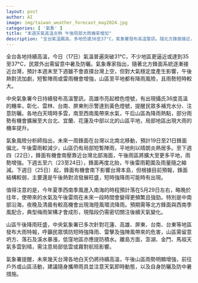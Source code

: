 ```yaml
---
layout: post
author: AI
image: img/taiwan_weather_forecast_may2024.jpg
categories: [ '氣象' ]
title: "本週天氣高溫炎熱 午後局部大雨機率增加"
description: "全台氣溫飆高，多地恐達36至37°C，氣象署發布高溫警訊。隨北方鋒面接近，午後熱對流旺盛，山區與局部平地短時強降雨風險提升；下週鋒面進退影響降雨範圍。中南部沿海夜晨局部雨勢增強，梅雨型態待觀察。外出請注意防曬、防中暑及大雨相關災害。"
---
```

全台各地持續高溫，今日（17日）氣溫普遍突破31°C，不少地區更逼近或達到35至37°C，民眾外出需留意中暑及防曬。氣象專家指出，隨著北方鋒面系統逐漸接近台灣，預計本週末至下週雖不會直撲台灣上空，但對大氣穩定度產生影響，午後熱對流加劇，短暫陣雨或雷雨機會增強，山區至平地都有降雨風險，且雨勢短時較大。

中央氣象署今日持續發布高溫警訊，高雄市亮起橙色燈號，有出現攝氏36度高溫的機率，彰化、雲林、台南、屏東則示警達到黃色燈號，提醒民眾多補充水分、注意防曬。各地白天晴時多雲，南至西南風帶來水氣，午后山區為降雨熱點，部分雨勢有機會擴展至大台北、宜蘭、花蓮及中部以北的山區平地，局部地區出現大雨的機率提升。

氣象風險分析師指出，未來一周鋒面在台灣以北南北移動，預計19日至21日鋒面偏北，午後雷雨較減少，山區仍有局部短暫陣雨，平地則以晴朗炎熱居多。至下週四（22日），鋒面有機會南壓靠近台灣北部海面，午後雨區將擴大至更多平地，雨勢增強。下週五至六（23至24日），鋒面再度北抬，午後雷雨範圍及雨量隨之縮減。下週日（25日）起，鋒面有機會南下影響台灣本島，但根據目前預報，鋒面結構較弱，主要還是午後熱對流發展旺盛，短時強降雨可能時有出現。

值得注意的是，今年夏季西南季風進入南海的時程預計落在5月29日左右，略晚於往年，使帶來的水氣及午後雷雨在未來一段時間會變得更頻繁且強勁。特別是中南部沿海，夜晚及清晨有較高機會出現海陸風環流降雨。預期需等北方鋒面與西南季風配合，典型梅雨架構才會成形，現階段仍需密切關注後續天氣變化。

山區午後降雨旺盛，中央氣象署已多次針對花蓮、高雄、屏東、台南、台東等地區發布大雨特報，呼籲民眾慎防短時強降雨、雷擊及強陣風帶來的危害，山區需留意坍方、落石及溪水暴漲，低窪地區亦應提防積水。離島方面，澎湖、金門、馬祖天氣多雲到晴，需注意局部低雲或霧對航班影響。

氣象署提醒，未來幾天台灣各地白天仍將持續高溫，午後山區雨勢明顯增強，前往戶外或山區活動，建議隨身攜帶雨具並注意天氣即時動態，以及自身防曬及防中暑措施。